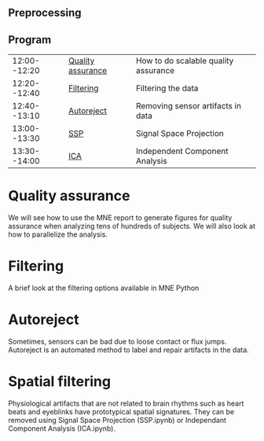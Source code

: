 Preprocessing
-------------

Program
-------

|              |          							|		    						|
| :------      | :-----   							| :-----  							|
| 12:00--12:20 | [Quality assurance](mne-report.ipynb) 	| How to do scalable quality assurance |
| 12:20--12:40 | [Filtering](filtering.ipynb)   				| Filtering the data             	|
| 12:40--13:10 | [Autoreject](autoreject.ipynb)		    | Removing sensor artifacts in data
| 13:00--13:30 | [SSP](ssp.ipynb)   						| Signal Space Projection         |
| 13:30--14:00 | [ICA](ica.ipynb)       					| Independent Component Analysis  |

Quality assurance
=================

We will see how to use the MNE report to generate figures for
quality assurance when analyzing tens of hundreds of subjects. We will
also look at how to parallelize the analysis.

Filtering
=========

A brief look at the filtering options available in MNE Python

Autoreject
==========

Sometimes, sensors can be bad due to loose contact or
flux jumps. Autoreject is an automated method to label
and repair artifacts in the data.

Spatial filtering
=================

Physiological artifacts that are not related to brain
rhythms such as heart beats and eyeblinks have prototypical
spatial signatures. They can be removed using
Signal Space Projection (SSP.ipynb) or Independant Component
Analysis (ICA.ipynb).
